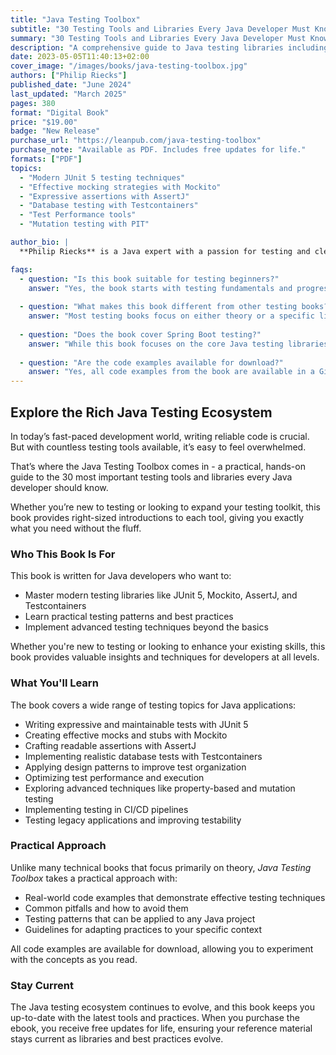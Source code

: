 ```yaml
---
title: "Java Testing Toolbox"
subtitle: "30 Testing Tools and Libraries Every Java Developer Must Know"
summary: "30 Testing Tools and Libraries Every Java Developer Must Know"
description: "A comprehensive guide to Java testing libraries including JUnit 5, Mockito, AssertJ, and TestContainers with real-world examples and best practices"
date: 2023-05-05T11:40:13+02:00
cover_image: "/images/books/java-testing-toolbox.jpg"
authors: ["Philip Riecks"]
published_date: "June 2024"
last_updated: "March 2025"
pages: 380
format: "Digital Book"
price: "$19.00"
badge: "New Release"
purchase_url: "https://leanpub.com/java-testing-toolbox"
purchase_note: "Available as PDF. Includes free updates for life."
formats: ["PDF"]
topics:
  - "Modern JUnit 5 testing techniques"
  - "Effective mocking strategies with Mockito"
  - "Expressive assertions with AssertJ"
  - "Database testing with Testcontainers"
  - "Test Performance tools"
  - "Mutation testing with PIT"

author_bio: |
  **Philip Riecks** is a Java expert with a passion for testing and clean code. Through his consulting and teaching work, he has helped dozens of companies implement effective testing strategies. He is a regular speaker at conferences like Spring I/O, Devoxx, and VMWare Explore, where he shares practical insights about testing and software quality.

faqs:
  - question: "Is this book suitable for testing beginners?"
    answer: "Yes, the book starts with testing fundamentals and progressively builds to more advanced topics. If you have basic Java knowledge, you'll be able to follow along and improve your testing skills regardless of your current level."
  
  - question: "What makes this book different from other testing books?"
    answer: "Most testing books focus on either theory or a specific library. The Java Testing Toolbox covers the complete ecosystem of modern Java testing tools with a practical approach, showing how they work together in real-world scenarios."
  
  - question: "Does the book cover Spring Boot testing?"
    answer: "While this book focuses on the core Java testing libraries that are framework-agnostic, it does include examples of how these tools integrate with Spring Boot. For comprehensive Spring Boot testing, check out our dedicated book 'Testing Spring Boot Applications'."
  
  - question: "Are the code examples available for download?"
    answer: "Yes, all code examples from the book are available in a GitHub repository, allowing you to experiment with the concepts as you read."
---
```


## Explore the Rich Java Testing Ecosystem

In today’s fast-paced development world, writing reliable code is crucial. But with countless testing tools available, it’s easy to feel overwhelmed.

That’s where the Java Testing Toolbox comes in - a practical, hands-on guide to the 30 most important testing tools and libraries every Java developer should know.

Whether you’re new to testing or looking to expand your testing toolkit, this book provides right-sized introductions to each tool, giving you exactly what you need without the fluff.

### Who This Book Is For

This book is written for Java developers who want to:

- Master modern testing libraries like JUnit 5, Mockito, AssertJ, and Testcontainers
- Learn practical testing patterns and best practices
- Implement advanced testing techniques beyond the basics

Whether you're new to testing or looking to enhance your existing skills, this book provides valuable insights and techniques for developers at all levels.

### What You'll Learn

The book covers a wide range of testing topics for Java applications:

- Writing expressive and maintainable tests with JUnit 5
- Creating effective mocks and stubs with Mockito
- Crafting readable assertions with AssertJ
- Implementing realistic database tests with Testcontainers
- Applying design patterns to improve test organization
- Optimizing test performance and execution
- Exploring advanced techniques like property-based and mutation testing
- Implementing testing in CI/CD pipelines
- Testing legacy applications and improving testability

### Practical Approach

Unlike many technical books that focus primarily on theory, *Java Testing Toolbox* takes a practical approach with:

- Real-world code examples that demonstrate effective testing techniques
- Common pitfalls and how to avoid them
- Testing patterns that can be applied to any Java project
- Guidelines for adapting practices to your specific context

All code examples are available for download, allowing you to experiment with the concepts as you read.

### Stay Current

The Java testing ecosystem continues to evolve, and this book keeps you up-to-date with the latest tools and practices. When you purchase the ebook, you receive free updates for life, ensuring your reference material stays current as libraries and best practices evolve.
